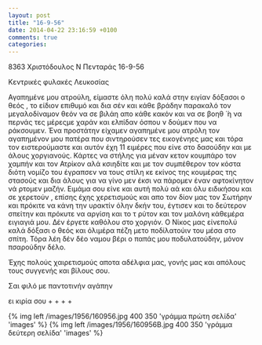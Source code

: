 ```yaml
---
layout: post
title: "16-9-56"
date: 2014-04-22 23:16:59 +0100
comments: true
categories: 
---
```


8363 Χριστόδουλος Ν Πενταράς 16-9-56

 Κεντρικές φυλακές Λευκοσίας

Αγαπημένε μου ατρούλη, είμαστε όλη πολύ καλά στην ειγίαν δόξασοι ο θεός , το είδιον επιθυμό και δια σέν και κάθε βράδην παρακαλό τον μεγαλοδίναμον θεόν να σε βιλάη απο κάθε κακόν και να σε βοηθ ́ ́η να περνάς τες μέρεςμε χαράν και ελπίδαν όσπου ν δούμεν που να ράκσουμεν.
Ένα προστάτην είχαμεν αγαπημένε μου ατρόλη τον αγαπημένον μου πατέρα που σιντηρούσεν τες εικογένηες μας και τόρα τον ειστερούμαστε και αυτόν έχη 11 ειμέρες που είνε στο δασούδην και με άλους χοργιανούς. Κάρτες να στήλης για μέναν κετον κουμπάρο τον χαμπήν και τον Ατρίκον αλά κσιηδίτε και με τον συμπέθερον τον κόστα διότη νομίζο του έγραπσεν να τους στίλη κε εκίνος της κουμέρας της στασούς και δια άλους για να γίνο μεν έκσι να πάρομεν έναν αφτοκίνητον νά ρτομεν μαζήν. Ειμάμα σου είνε και αυτή πολύ αά και όλυ ειδικήσου και σε χερετούν , επίσης έχης χερετισμούς και απο τον δίον μας τον Σωτήρην και πρόκιτε να κάνη την υρακτίν όλην δκήν του, έγτισεν και το δεύτερον σπείτην και πρόκυτε να αργίση και το τ ρύτον και τον μαλόνη κάθεμέρα ειγιαγιά μου. Δέν έργετε καθόλου στο χοργιόν. Ο Νίκος μας είνεπολύ καλά δόξασι ο θεός και όλιμέρα πέζη μετο ποδίλατούιν του μέσα στο σπίτη. Τόρα λέη δέν δέο ναμου βέρι ο παπάς μου ποδυλατούδην, μόνον πσαρούδην δέλο.

Έχης πολούς χαιρετισμούς αποτα αδέλφια μας, γονής μας και απόλους τους συγγενής και βίλους σου.

Σαι φιλό με παντοτινήν αγάπην

 ει κιρία σου + + + +

{% img left /images/1956/160956.jpg 400 350 'γράμμα πρώτη σελίδα' 'images' %}
{% img left /images/1956/160956B.jpg 400 350 'γράμμα δεύτερη σελίδα' 'images' %}
